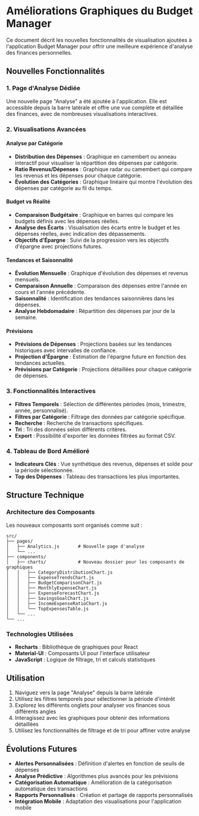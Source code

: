 # Améliorations Graphiques du Budget Manager

Ce document décrit les nouvelles fonctionnalités de visualisation ajoutées à l'application Budget Manager pour offrir une meilleure expérience d'analyse des finances personnelles.

## Nouvelles Fonctionnalités

### 1. Page d'Analyse Dédiée

Une nouvelle page "Analyse" a été ajoutée à l'application. Elle est accessible depuis la barre latérale et offre une vue complète et détaillée des finances, avec de nombreuses visualisations interactives.

### 2. Visualisations Avancées

#### Analyse par Catégorie
- **Distribution des Dépenses** : Graphique en camembert ou anneau interactif pour visualiser la répartition des dépenses par catégorie.
- **Ratio Revenus/Dépenses** : Graphique radar ou camembert qui compare les revenus et les dépenses pour chaque catégorie.
- **Évolution des Catégories** : Graphique linéaire qui montre l'évolution des dépenses par catégorie au fil du temps.

#### Budget vs Réalité
- **Comparaison Budgétaire** : Graphique en barres qui compare les budgets définis avec les dépenses réelles.
- **Analyse des Écarts** : Visualisation des écarts entre le budget et les dépenses réelles, avec indication des dépassements.
- **Objectifs d'Épargne** : Suivi de la progression vers les objectifs d'épargne avec projections futures.

#### Tendances et Saisonnalité
- **Évolution Mensuelle** : Graphique d'évolution des dépenses et revenus mensuels.
- **Comparaison Annuelle** : Comparaison des dépenses entre l'année en cours et l'année précédente.
- **Saisonnalité** : Identification des tendances saisonnières dans les dépenses.
- **Analyse Hebdomadaire** : Répartition des dépenses par jour de la semaine.

#### Prévisions
- **Prévisions de Dépenses** : Projections basées sur les tendances historiques avec intervalles de confiance.
- **Projection d'Épargne** : Estimation de l'épargne future en fonction des tendances actuelles.
- **Prévisions par Catégorie** : Projections détaillées pour chaque catégorie de dépenses.

### 3. Fonctionnalités Interactives

- **Filtres Temporels** : Sélection de différentes périodes (mois, trimestre, année, personnalisé).
- **Filtres par Catégorie** : Filtrage des données par catégorie spécifique.
- **Recherche** : Recherche de transactions spécifiques.
- **Tri** : Tri des données selon différents critères.
- **Export** : Possibilité d'exporter les données filtrées au format CSV.

### 4. Tableau de Bord Amélioré

- **Indicateurs Clés** : Vue synthétique des revenus, dépenses et solde pour la période sélectionnée.
- **Top des Dépenses** : Tableau des transactions les plus importantes.

## Structure Technique

### Architecture des Composants

Les nouveaux composants sont organisés comme suit :

```
src/
├── pages/
│   ├── Analytics.js       # Nouvelle page d'analyse
│   └── ...
├── components/
│   ├── charts/            # Nouveau dossier pour les composants de graphiques
│   │   ├── CategoryDistributionChart.js
│   │   ├── ExpenseTrendsChart.js
│   │   ├── BudgetComparisonChart.js
│   │   ├── MonthlyExpenseChart.js
│   │   ├── ExpenseForecastChart.js
│   │   ├── SavingsGoalChart.js
│   │   ├── IncomeExpenseRatioChart.js
│   │   └── TopExpensesTable.js
│   └── ...
└── ...
```

### Technologies Utilisées

- **Recharts** : Bibliothèque de graphiques pour React
- **Material-UI** : Composants UI pour l'interface utilisateur
- **JavaScript** : Logique de filtrage, tri et calculs statistiques

## Utilisation

1. Naviguez vers la page "Analyse" depuis la barre latérale
2. Utilisez les filtres temporels pour sélectionner la période d'intérêt
3. Explorez les différents onglets pour analyser vos finances sous différents angles
4. Interagissez avec les graphiques pour obtenir des informations détaillées
5. Utilisez les fonctionnalités de filtrage et de tri pour affiner votre analyse

## Évolutions Futures

- **Alertes Personnalisées** : Définition d'alertes en fonction de seuils de dépenses
- **Analyse Prédictive** : Algorithmes plus avancés pour les prévisions
- **Catégorisation Automatique** : Amélioration de la catégorisation automatique des transactions
- **Rapports Personnalisés** : Création et partage de rapports personnalisés
- **Intégration Mobile** : Adaptation des visualisations pour l'application mobile